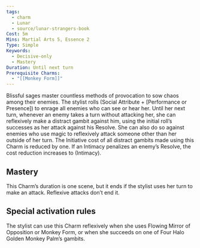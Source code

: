 ```yaml
---
tags:
  - charm
  - Lunar
  - source/lunar-strangers-book
Cost: 5m
Mins: Martial Arts 5, Essence 2
Type: Simple
Keywords:
  - Decisive-only
  - Mastery
Duration: Until next turn
Prerequisite Charms:
  - "[[Monkey Form]]"
---
```

Blissful sages master countless methods of provocation to sow chaos among their enemies.
The stylist rolls (Social Attribute + [Performance or Presence]) to enrage all enemies who can see or hear her. Until her next turn, whenever an enemy takes a turn without attacking her, she can reflexively make a distract gambit against him, using the initial roll’s successes as her attack against his Resolve. She can also do so against enemies who use magic to reflexively attack someone other than her outside of her turn.
The Initiative cost of all distract gambits made using this Charm is reduced by one. If an Intimacy penalizes an enemy’s Resolve, the cost reduction increases to (Intimacy).

## Mastery
This Charm’s duration is one scene, but it ends if the stylist uses her turn to make an attack. Reflexive attacks don’t end it.


## Special activation rules

The stylist can use this Charm reflexively when she uses Flowing Mirror of Opposition or Monkey Form, or when she succeeds on one of Four Halo Golden Monkey Palm’s gambits.